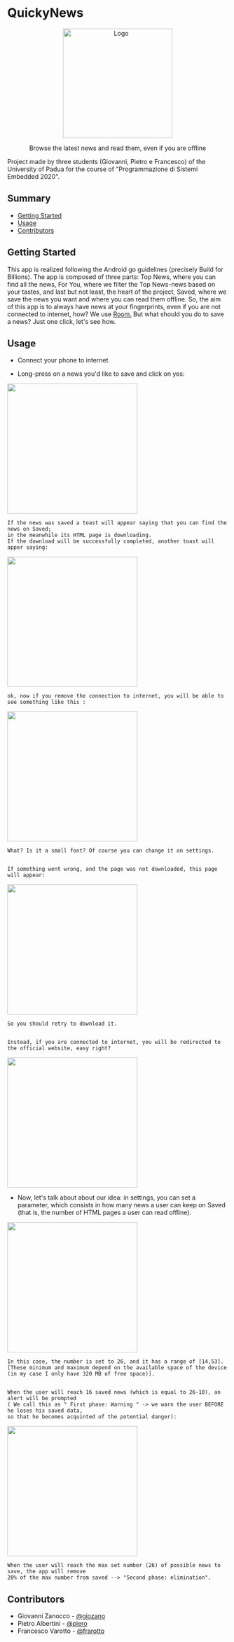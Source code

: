 # QuickyNews

<p align="center">
  <a href="https://github.com/francevarotz98/QuickyNews/">
    <img src="ic_launcher.jpeg" alt="Logo" width="250" height="250">
  </a>
  
  <p align="center">
    Browse the latest news and read them, even if you are offline 
    <br />


Project made by three students (Giovanni, Pietro e Francesco) of the University of Padua for the course of "Programmazione di Sistemi Embedded 2020".

## Summary

  - [Getting Started](#getting-started)
  - [Usage](#usage)
  - [Contributors](#contributors)
  
## Getting Started

This app is realized following the Android go guidelines (precisely Build for Billions).
The app is composed of three parts: Top News, where you can find all the news, For You, where we filter the Top News-news based on your tastes, and last but not least, the heart of the project, Saved, where we save the news you want and where you can read them offline. 
So, the aim of this app is to always have news at your fingerprints, even if you are not connected to internet, how? We use <a href="https://developer.android.com/topic/libraries/architecture/room">Room.</a>
But what should you do to save a news? Just one click, let's see how.

## Usage 

* Connect your phone to internet

* Long-press on a news you'd like to save and click on yes:

<img class="shadowed" src="howto_save.png" width="297" >


    If the news was saved a toast will appear saying that you can find the news on Saved; 
    in the meanwhile its HTML page is downloading.
    If the download will be successfully completed, another toast will apper saying:

<img class="shadowed" src="howto_savedHTMLPage.jpg" width="297" >

    
    ok, now if you remove the connection to internet, you will be able to see something like this :

<img class="shadowed" src="howto_savedHTMLPageOffline.png" width="297" >

    
    What? Is it a small font? Of course you can change it on settings.  


    If something went wrong, and the page was not downloaded, this page will appear: 

<img class="shadowed" src="howto_HTMLPageOffline.png" width="297" >

    So you should retry to download it.
  
  
    Instead, if you are connected to internet, you will be redirected to the official website, easy right?
  
  <img class="shadowed" src="howto_website.png" width="297" >
  
  
 
 * Now, let's talk about about our idea: in settings, you can set a parameter, which consists in how many news a user can keep on Saved (that is, the number of HTML pages a user can read offline).
  
  <img class="shadowed" src="howto_numberSaved.png" width="297" >
  
    In this case, the number is set to 26, and it has a range of [14,53]. 
    [These minimum and maximum depend on the available space of the device 
    (in my case I only have 320 MB of free space)].
  
    
    When the user will reach 16 saved news (which is equal to 26-10), an alert will be prompted
    ( We call this as " First phase: Warning " -> we warn the user BEFORE he loses his saved data, 
    so that he becomes acquinted of the potential danger):
  
   
   <img class="shadowed" src="howto_alert.png" width="297" >
   
    
   
    
    When the user will reach the max set number (26) of possible news to save, the app will remove
    20% of the max number from saved --> "Second phase: elimination".
    
    
## Contributors

- Giovanni Zanocco - [@giozano](https://github.com/giozano98/)
- Pietro Albertini - [@piero](https://github.com/PietroAlbert/)
- Francesco Varotto - [@frarotto](https://github.com/francevarotz98/)
    
    
   
  



